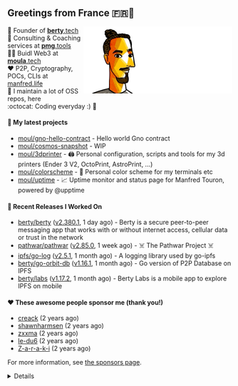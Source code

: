 ## Greetings from France 🇫🇷👋

<img align="right" src="https://raw.githubusercontent.com/moul/moul/main/contribute.gif">


:hammer: Founder of [**berty**.tech](https://berty.tech)<br/>
:briefcase: Consulting & Coaching services at [**pmg**.tools](https://pmg.tools)<br/>
:scientist: Buidl Web3 at [**moula**.tech](https://moula.tech)<br/>
:heart: P2P, Cryptography, POCs, CLIs at [manfred.life](https://manfred.life)<br/>
:construction: I maintain a lot of OSS repos, here<br/>
:octocat: Coding everyday :) :syringe:<br/>

#### 🌱 My latest projects


- [moul/gno-hello-contract](https://github.com/moul/gno-hello-contract) - Hello world Gno contract
- [moul/cosmos-snapshot](https://github.com/moul/cosmos-snapshot) - WIP
- [moul/3dprinter](https://github.com/moul/3dprinter) - 🖨 Personal configuration, scripts and tools for my 3d printers (Ender 3 V2, OctoPrint, AstroPrint, …)
- [moul/colorscheme](https://github.com/moul/colorscheme) - 🌈 Personal color scheme for my terminals etc
- [moul/uptime](https://github.com/moul/uptime) - 📈 Uptime monitor and status page for Manfred Touron, powered by @upptime

#### 🔭 Recent Releases I Worked On

- [berty/berty](https://github.com/berty/berty) ([v2.380.1](https://github.com/berty/berty/releases/tag/v2.380.1), 1 day ago) - Berty is a secure peer-to-peer messaging app that works with or without internet access, cellular data or trust in the network
- [pathwar/pathwar](https://github.com/pathwar/pathwar) ([v2.85.0](https://github.com/pathwar/pathwar/releases/tag/v2.85.0), 1 week ago) - ☠️ The Pathwar Project ☠️
- [ipfs/go-log](https://github.com/ipfs/go-log) ([v2.5.1](https://github.com/ipfs/go-log/releases/tag/v2.5.1), 1 month ago) - A logging library used by go-ipfs
- [berty/go-orbit-db](https://github.com/berty/go-orbit-db) ([v1.16.1](https://github.com/berty/go-orbit-db/releases/tag/v1.16.1), 1 month ago) - Go version of P2P Database on IPFS
- [berty/labs](https://github.com/berty/labs) ([v1.17.2](https://github.com/berty/labs/releases/tag/v1.17.2), 1 month ago) - Berty Labs is a mobile app to explore IPFS on mobile


#### ❤️ These awesome people sponsor me (thank you!)


- [creack](https://github.com/creack) (2 years ago)
- [shawnharmsen](https://github.com/shawnharmsen) (2 years ago)
- [zxxma](https://github.com/zxxma) (2 years ago)
- [le-du6](https://github.com/le-du6) (2 years ago)
- [Z-a-r-a-k-i](https://github.com/Z-a-r-a-k-i) (2 years ago)

For more information, see [the sponsors page](https://github.com/sponsors/moul/).

<details>







  
  <h4>💪 Recent PRs</h4>
  <ul>
  
  <li><a href="https://github.com/gnolang/gno">gnolang/gno</a> - <a href="https://github.com/gnolang/gno/pull/153">WIP feat: add &#34;gno.land/p/rand&#34; package, hard-to-guess deterministic random library</a> (2 days ago) </li>
  
  <li><a href="https://github.com/gnolang/gno">gnolang/gno</a> - <a href="https://github.com/gnolang/gno/pull/149">WIP feat: add &#39;gnodev test&#39; command</a> (4 days ago) </li>
  
  <li><a href="https://github.com/gnolang/gno">gnolang/gno</a> - <a href="https://github.com/gnolang/gno/pull/148">WIP feat: add a /status.json handler on website</a> (4 days ago) </li>
  
  <li><a href="https://github.com/gnolang/gno">gnolang/gno</a> - <a href="https://github.com/gnolang/gno/pull/147">ci: test gnodev {precompile,build} against ./examples/ on CI</a> (4 days ago) </li>
  
  <li><a href="https://github.com/gnolang/gno">gnolang/gno</a> - <a href="https://github.com/gnolang/gno/pull/145">chore(grc20): lazily resolve username in grc20 (and foo20)</a> (5 days ago) </li>
  
  </ul>

  <h4>📓 Gists I wrote</h4>
  <ul>
  <li><a href="https://gist.github.com/1b538e6a49e3d5bce011987c62441eea">All Paths Lead to Roam</a> (2 months ago)</li>
  <li><a href="https://gist.github.com/2dd66ce9133e6585040122d563afa039">github-other-repos.md</a> (2 years ago)</li>
  <li><a href="https://gist.github.com/3d9a81083861a2bb2a04b80dad79bb68">Yo! 👋👋</a> (2 years ago)</li>
  
  </ul>

  <h4>👯 Check out some of my recent followers</h4>
  <ul>
  
  <li><a href="https://github.com/jjaniec">jjaniec</a>
  <li><a href="https://github.com/mbarthe">mbarthe</a>
  <li><a href="https://github.com/Doozers">Doozers</a>
  <li><a href="https://github.com/honeyleeuwenhoek">honeyleeuwenhoek</a>
  <li><a href="https://github.com/galaad">galaad</a>
  </ul>

  <h4>💬 Feedback</h4>

  <p>
    If you use one of my projects, I'd love to hear from you!
    Don't be shy and let me know what you liked and what needs being improved.
    Got an issue? Open a ticket, I don't bite and will try my best to help!
  </p>

  <h4>📫 How to reach me</h4>
  <ul>
    <li>Twitter: <a href="https://twitter.com/moul">https://twitter.com/moul</a></li>
    <li>Blog: <a href="https://manfred.life/">https://manfred.life/</a></li>
  </ul>

  <hr />

  <summary>Details</summary>
  <img src="https://img.shields.io/badge/📦%20%20release-experimental-blue"/>
  <img src="https://img.shields.io/badge/coverage-@moul%20is%20unstable-red?logo=codecov"/>
  <img src="https://img.shields.io/badge/👤%20%20mood-👍%20👍%20👍-black"/>
  <img src="https://img.shields.io/badge/🌐%20%20country-France%20🇫🇷-pink"/>
  

  <hr />

  <img src="https://github-readme-stats.vercel.app/api?username=moul&count_private=true&show_icons=true"/>

  <img src="https://img.shields.io/date/1651584148.svg?label=build&colorB=purple" />

 <details><summary>Click!</summary> <details><summary>Click!</summary> <details><summary>Click!</summary> <details><summary>Click!</summary> <details><summary>Click!</summary> <details><summary>Click!</summary> <details><summary>Click!</summary> <details><summary>Click!</summary> <details><summary>Click!</summary> <details><summary>Click!</summary> <details><summary>Click!</summary> <details><summary>Click!</summary> <details><summary>Click!</summary> <details><summary>Click!</summary> <details><summary>Click!</summary> <details><summary>Click!</summary> <details><summary>Click!</summary> <details><summary>Click!</summary> <details><summary>Click!</summary> <details><summary>Click!</summary> <details><summary>Click!</summary> <details><summary>Click!</summary> Thank you 😎 </details> </details> </details> </details> </details> </details> </details> </details> </details> </details> </details> </details> </details> </details> </details> </details> </details> </details> </details> </details> </details> </details>
</details>

<img src="https://visitor-badge.glitch.me/badge?page_id=moul.moul" width="1" height="1"/>
